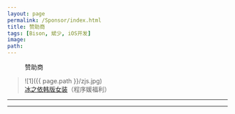 ```yaml
---
layout: page
permalink: /Sponsor/index.html
title: 赞助商
tags: [Bison, 斌少, iOS开发]
image:
path:   
---
```

<figure>

  <figcaption>赞助商</figcaption>
</figure>

>
>![1]({{ page.path }}/zjs.jpg)<br>
>[冰之依韩版女装](http://allluckly.taobao.com/)（程序媛福利）
>
>
>




-----------------------------------------------------

-----------------------------------------------------
